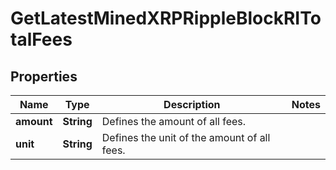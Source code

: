 

# GetLatestMinedXRPRippleBlockRITotalFees


## Properties

| Name | Type | Description | Notes |
|------------ | ------------- | ------------- | -------------|
|**amount** | **String** | Defines the amount of all fees. |  |
|**unit** | **String** | Defines the unit of the amount of all fees. |  |



